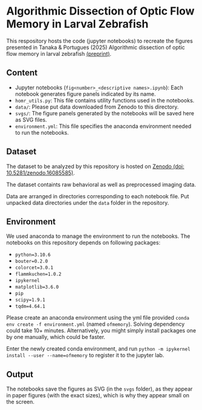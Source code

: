 # Algorithmic Dissection of Optic Flow Memory in Larval Zebrafish
This respository hosts the code (jupyter notebooks) to recreate the figures presented in Tanaka & Portugues (2025) Algorithmic dissection of optic flow memory in larval zebrafish [(preprint)](https://www.biorxiv.org/content/10.1101/2025.04.15.648832v1.abstract).

## Content
- Jupyter notebooks (`fig<number>_<descriptive names>.ipynb`): Each notebook generates figure panels indicated by its name.
- `homr_utils.py`: This file contains utility functions used in the notebooks.
- `data/`: Please put data downloaded from Zenodo to this directory.
- `svgs/`: The figure panels generated by the notebooks will be saved here as SVG files.
- `environment.yml`: This file specifies the anaconda environment needed to run the notebooks.

## Dataset
The dataset to be analyzed by this repository is hosted on [Zenodo (doi: 10.5281/zenodo.16085585)](https://zenodo.org/records/16085585). 

The dataset containts raw behavioral as well as preprocessed imaging data.

Data are arranged in directories corresponding to each notebook file. Put unpacked data directories under the `data` folder in the repository.

## Environment
We used anaconda to manage the environment to run the notebooks.
The notebooks on this repository depends on following packages:
- `python=3.10.6`
- `bouter=0.2.0`
- `colorcet=3.0.1`
- `flammkuchen=1.0.2`
- `ipykernel`
- `matplotlib=3.6.0`
- `pip`
- `scipy=1.9.1`
- `tqdm=4.64.1`

Please create an anaconda environment using the yml file provided `conda env create -f environment.yml` (named `ofmemory`). Solving dependency could take 10+ minutes. Alternatively, you might simply install packages one by one manually, which could be faster.

Enter the newly created conda environment, and run `python -m ipykernel install --user --name=ofmemory` to register it to the jupyter lab. 

## Output
The notebooks save the figures as SVG (in the `svgs` folder), as they appear in paper figures (with the exact sizes), which is why they appear small on the screen.
